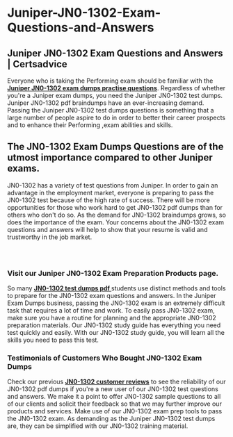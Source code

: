 # Juniper-JN0-1302-Exam-Questions-and-Answers
<h2><strong>Juniper JN0-1302 Exam Questions and Answers | Certsadvice</strong></h2> <p>Everyone who is taking the Performing exam should be familiar with the <a href="http://www.certsadvice.com/juniper/jn0-1302-practice-questions"><strong>Juniper JN0-1302 exam dumps practise questions</strong></a>. Regardless of whether you&#39;re a Juniper exam dumps, you need the Juniper JN0-1302 test dumps. Juniper JN0-1302 pdf braindumps have an ever-increasing demand. Passing the Juniper JN0-1302 test dumps questions is something that a large number of people aspire to do in order to better their career prospects and to enhance their Performing ,exam abilities and skills.</p> <h2><strong>The JN0-1302 Exam Dumps Questions are of the utmost importance compared to other Juniper exams.</strong></h2> <p>JN0-1302 has a variety of test questions from Juniper. In order to gain an advantage in the employment market, everyone is preparing to pass the JN0-1302 test because of the high rate of success. There will be more opportunities for those who work hard to get JN0-1302 pdf dumps than for others who don&#39;t do so. As the demand for JN0-1302 braindumps grows, so does the importance of the exam. Your concerns about the JN0-1302 exam questions and answers will help to show that your resume is valid and trustworthy in the job market.</p> <p><a href="http://www.certsadvice.com/juniper/jn0-1302-practice-questions" style="display: block; padding: 1em 0; text-align: center; "><img alt="" src="https://1.bp.blogspot.com/-RUOr8Wn-CRk/YUYAxC8kcHI/AAAAAAAAAnw/F7BbdI3tw8QDj5z8iX0vQAioQzKiUxduwCLcBGAsYHQ/s0/unnamed.jpg" /></a></p> <h3><strong>Visit our Juniper JN0-1302 Exam Preparation Products page.</strong></h3> <p>So many <a href="http://www.certsadvice.com/juniper/jn0-1302-practice-questions"><strong>JN0-1302 test dumps pdf </strong></a>students use distinct methods and tools to prepare for the JN0-1302 exam questions and answers. In the Juniper Exam Dumps business, passing the JN0-1302 exam is an extremely difficult task that requires a lot of time and work. To easily pass JN0-1302 exam, make sure you have a routine for planning and the appropriate JN0-1302 preparation materials. Our JN0-1302 study guide has everything you need test quickly and easily. With our JN0-1302 study guide, you will learn all the skills you need to pass this test.</p> <h3><strong>Testimonials of Customers Who Bought JN0-1302 Exam Dumps</strong></h3> <p>Check our previous <a href="http://www.certsadvice.com/juniper/jn0-1302-practice-questions"><strong>JN0-1302 customer reviews</strong></a> to see the reliability of our JN0-1302 pdf dumps if you&#39;re a new user of our JN0-1302 test questions and answers. We make it a point to offer JN0-1302 sample questions to all of our clients and solicit their feedback so that we may further improve our products and services. Make use of our JN0-1302 exam prep tools to pass the JN0-1302 exam. As demanding as the Juniper JN0-1302 test dumps are, they can be simplified with our JN0-1302 training material.</p>
